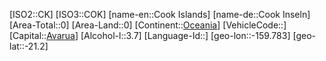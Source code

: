 ﻿---
location: [-21.2,-159.783]
type: Country
tags:
  - geo/Country

SpocWebEntityId: 26867
isDeleted: false
confidential: public

---
[ISO2::CK]
[ISO3::COK]
[name-en::Cook Islands]
[name-de::Cook Inseln]
[Area-Total::0]
[Area-Land::0]
[Continent::[Oceania](geo/Continent/Oceania.md)]
[VehicleCode::]
[Capital::[Avarua](geo/Continent/Oceania/Cook_Islands/Avarua.md)]
[Alcohol-l::3.7]
[Language-Id::]
[geo-lon::-159.783]
[geo-lat::-21.2]

